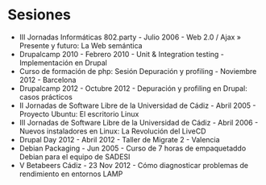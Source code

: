Sesiones
========

 * III Jornadas Informáticas 802.party - Julio 2006 - Web 2.0 / Ajax » Presente y futuro: La Web semántica
 * Drupalcamp 2010 - Febrero 2010 - Unit & Integration testing - Implementación en Drupal
 * Curso de formación de php: Sesión Depuración y profiling - Noviembre 2012 - Barcelona
 * Drupalcamp 2012 - Octubre 2012 - Depuración y profiling en Drupal: casos prácticos
 * II Jornadas de Software Libre de la Universidad de Cádiz - Abril 2005 - Proyecto Ubuntu: El escritorio Linux
 * III Jornadas de Software Libre de la Universidad de Cádiz - Abril 2006 - Nuevos instaladores en Linux: La Revolución del LiveCD
 * Drupal Day 2012 - Abril 2012 - Taller de Migrate 2 - Valencia
 * Debian Packaging - Jun 2005 - Curso de 7 horas de empaquetaddo Debian para el equipo de SADESI
 * V Betabeers Cádiz - 23 Nov 2012 - Cómo diagnosticar problemas de rendimiento en entornos LAMP
